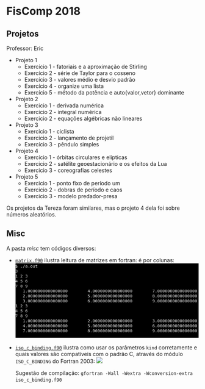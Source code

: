 # FisComp 2018

## Projetos

Professor: Eric

* Projeto 1
  * Exercício 1 - fatoriais e a aproximação de Stirling
  * Exercício 2 - série de Taylor para o cosseno
  * Exercício 3 - valores médio e desvio padrão
  * Exercício 4 - organize uma lista
  * Exercício 5 - método da potência e auto{valor,vetor} dominante
* Projeto 2
  * Exercicio 1 - derivada numérica
  * Exercicio 2 - integral numérica
  * Exercicio 2 - equações algébricas não lineares
* Projeto 3
  * Exercicio 1 - ciclista
  * Exercicio 2 - lançamento de projetil
  * Exercício 3 - pêndulo simples
* Projeto 4
  * Exercício 1 - órbitas circulares e elípticas
  * Exercicio 2 - satélite geoestacionário e os efeitos da Lua
  * Exercicio 3 - coreografias celestes
* Projeto 5
  * Exercicio 1 - ponto fixo de período um
  * Exercicio 2 - dobras de período e caos
  * Exercicio 3 - modelo predador-presa

Os projetos da Tereza foram similares, mas o projeto 4 dela foi sobre números
aleatórios.

## Misc

A pasta *misc* tem códigos diversos:

* [`matrix.f90`](misc/matrix.f90) ilustra leitura de matrizes em fortran:
  é por colunas:
  ![](misc/matrix.png)
* [`iso_c_binding.f90`](misc/iso_c_binding.f90) ilustra como usar os
  parâmetros `kind` corretamente e quais valores são compatíveis com o
  padrão C, através do módulo `ISO_C_BINDING` do Fortran 2003:
  ![](iso_c_binding.png)

  Sugestão de compilação: `gfortran -Wall -Wextra -Wconversion-extra iso_c_binding.f90`

